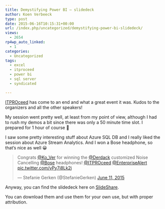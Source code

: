 ```yaml
---
title: Demystifying Power BI – slidedeck
author: Koen Verbeeck
type: post
date: 2015-06-16T10:15:31+00:00
url: /index.php/uncategorized/demystifying-power-bi-slidedeck/
views:
  - 2654
rp4wp_auto_linked:
  - 1
categories:
  - Uncategorized
tags:
  - excel
  - itproceed
  - power bi
  - sql server
  - syndicated

---
```

[ITPROceed][1] has come to an end and what a great event it was. Kudos to the organizers and all the other speakers!

My session went pretty well, at least from my point of view, although I had to rush my demos a bit since there was only a 50 minute time slot. I prepared for 1 hour of course 🙂
  
I saw some pretty interesting stuff about Azure SQL DB and I really liked the session about Azure Stream Analytics. And I won a Bose headphone, so that&#8217;s nice as well 😀

<blockquote class="twitter-tweet">
  <p lang="en" dir="ltr">
    Congrats <a href="https://twitter.com/Ko_Ver">@Ko_Ver</a> for winning the <a href="https://twitter.com/Derdack">@Derdack</a> customized Noise Cancelling <a href="https://twitter.com/Bose">@Bose</a> headphones! <a href="https://twitter.com/ITPROceed">@ITPROceed</a> <a href="https://twitter.com/EnterpriseAlert">@EnterpriseAlert</a> <a href="http://t.co/vPy7i8Lk2j">pic.twitter.com/vPy7i8Lk2j</a>
  </p>
  
  <p>
    &mdash; Stefanie Gerken (@StefanieGerken) <a href="https://twitter.com/StefanieGerken/status/608989760363884545">June 11, 2015</a>
  </p>
</blockquote>

Anyway, you can find the slidedeck here on [SlideShare][2].
  
You can download them and use them for your own use, but with proper attribution.

 [1]: /index.php/webdev/business-intelligence/speaking-at-itproceed-2015/
 [2]: http://www.slideshare.net/KoenVerbeeck/demystifying-power-bi